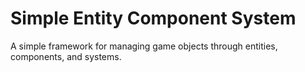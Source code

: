 # Simple Entity Component System  

A simple framework for managing game objects through entities, components, and systems.
